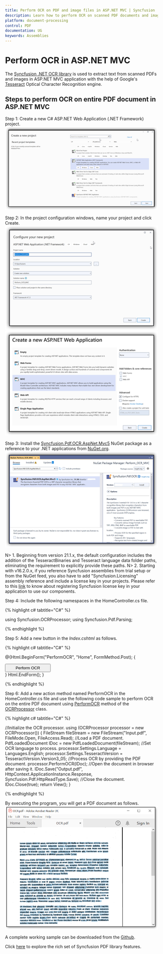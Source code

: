 ```yaml
---
title: Perform OCR on PDF and image files in ASP.NET MVC | Syncfusion
description: Learn how to perform OCR on scanned PDF documents and images with different tesseract versions in ASP.NET MVC using Syncfusion .NET OCR library.
platform: document-processing
control: PDF
documentation: UG
keywords: Assemblies
---
```


# Perform OCR in ASP.NET MVC

The [Syncfusion .NET OCR library](https://www.syncfusion.com/document-processing/pdf-framework/net/pdf-library/ocr-process) is used to extract text from scanned PDFs and images in ASP.NET MVC application with the help of Google's [Tesseract](https://github.com/tesseract-ocr/tesseract) Optical Character Recognition engine. 

## Steps to perform OCR on entire PDF document in ASP.NET MVC

Step 1: Create a new C# ASP.NET Web Application (.NET Framework) project.
![ASP.NET MVC application creation](OCR-Images/OCR-MVC-app-creation.png)

Step 2: In the project configuration windows, name your project and click Create.
![ASP.NET MVC project configuration1](OCR-Images/OCR-MVC-project-configuration1.png)
![ASP.NET MVC project configuration2](OCR-Images/OCR-MVC-project-configuration2.png)

Step 3: Install the [Syncfusion.Pdf.OCR.AspNet.Mvc5](https://www.nuget.org/packages/Syncfusion.Pdf.OCR.AspNet.Mvc5) NuGet package as a reference to your .NET applications from [NuGet.org](https://www.nuget.org/).
![OCR ASP.NET MVC NuGet package installation](OCR-Images/OCR-MVC-NuGet-package.png)

N> 1. Beginning from version 21.1.x, the default configuration includes the addition of the TesseractBinaries and Tesseract language data folder paths, eliminating the requirement to explicitly provide these paths.
N> 2. Starting with v16.2.0.x, if you reference Syncfusion assemblies from trial setup or from the NuGet feed, you also have to add "Syncfusion.Licensing" assembly reference and include a license key in your projects. Please refer to this [link](https://help.syncfusion.com/common/essential-studio/licensing/overview) to know about registering Syncfusion license key in your application to use our components.

Step 4: Include the following namespaces in the HomeController.cs file.

{% highlight c# tabtitle="C#" %}

using Syncfusion.OCRProcessor;
using Syncfusion.Pdf.Parsing;

{% endhighlight %}

Step 5: Add a new button in the *Index.cshtml* as follows.

{% highlight c# tabtitle="C#" %}

@{Html.BeginForm("PerformOCR", "Home", FormMethod.Post);
   {
      <div>
         <input type="submit" value="Perform OCR" style="width:150px;height:27px" />
      </div>
   }
   Html.EndForm();
}

{% endhighlight %}

Step 6: Add a new action method named PerformOCR in the HomeController.cs file and use the following code sample to perform OCR on the entire PDF document using [PerformOCR](https://help.syncfusion.com/cr/document-processing/Syncfusion.OCRProcessor.OCRProcessor.html#Syncfusion_OCRProcessor_OCRProcessor_PerformOCR_Syncfusion_Pdf_Parsing_PdfLoadedDocument_System_String_) method of the [OCRProcessor](https://help.syncfusion.com/cr/document-processing/Syncfusion.OCRProcessor.OCRProcessor.html) class. 

{% highlight c# tabtitle="C#" %}

//Initialize the OCR processor.
using (OCRProcessor processor = new OCRProcessor())
{
   FileStream fileStream = new FileStream("Input.pdf", FileMode.Open, FileAccess.Read);
   //Load a PDF document.
   PdfLoadedDocument lDoc = new PdfLoadedDocument(fileStream);
   //Set OCR language to process.
   processor.Settings.Language = Languages.English;
   processor.Settings.TesseractVersion = TesseractVersion.Version3_05;
   //Process OCR by providing the PDF document.
   processor.PerformOCR(lDoc);
   //Open the document in browser after saving it.
   lDoc.Save("Output.pdf", HttpContext.ApplicationInstance.Response, Syncfusion.Pdf.HttpReadType.Save);
   //Close the document.
   lDoc.Close(true);
   return View();
}

{% endhighlight %}

By executing the program, you will get a PDF document as follows.
![OCR ASP.NET MVC output PDF document](OCR-Images/OCR-output-image.png)

A complete working sample can be downloaded from the [Github](https://github.com/SyncfusionExamples/OCR-csharp-examples/tree/master/ASP.NET%20MVC).

Click [here](https://www.syncfusion.com/document-processing/pdf-framework/net-core) to explore the rich set of Syncfusion PDF library features.
   